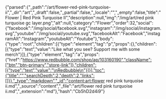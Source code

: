 {"parsed":{"_path":"/art/flower-red-pink-turquoise-ii","_dir":"art","_draft":false,"_partial":false,"_locale":"","_empty":false,"title":"Flower | Red Pink Turquoise II","description":null,"img":"/img/art/red pink turquoise gc layer.png","alt":null,"category":"Flower","order":32,"social":{"facebook":"/img/social/facebook.svg","instagram":"/img/social/instagram.svg","youtube":"/img/social/youtube.svg","facebookAlt":"Facebook","instagramAlt":"Instagram","youtubeAlt":"Youtube"},"body":{"type":"root","children":[{"type":"element","tag":"p","props":{},"children":[{"type":"text","value":"Like what you see? Support me with some merch"}]},{"type":"element","tag":"a","props":{"href":"https://www.redbubble.com/shop/ap/103160190","className":["btn","btn-primary","store-link"]},"children":[{"type":"text","value":"\nRedbubble\n"}]}],"toc":{"title":"","searchDepth":2,"depth":2,"links":[]}},"_type":"markdown","_id":"content:art:flower red pink turquoise ii.md","_source":"content","_file":"art/flower red pink turquoise ii.md","_extension":"md"},"hash":"Cb5hD2d4i9"}